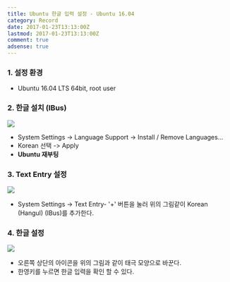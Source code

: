 ```yaml
---
title: Ubuntu 한글 입력 설정 - Ubuntu 16.04
category: Record
date: 2017-01-23T13:13:00Z
lastmod: 2017-01-23T13:13:00Z
comment: true
adsense: true
---
```


### 1. 설정 환경

* Ubuntu 16.04 LTS 64bit, root user

### 2. 한글 설치 (IBus)

![]({{site.baseurl}}/images/record/Ubuntu_Input_Korean_Ubuntu_16.04/Ubuntu_Hangul_Install.PNG)

* System Settings -> Language Support -> Install / Remove Languages...
* Korean 선택 -> Apply
* **Ubuntu 재부팅**

### 3. Text Entry 설정

![]({{site.baseurl}}/images/record/Ubuntu_Input_Korean_Ubuntu16.04/Ubuntu_Hangul_Setting.PNG)

* System Settings -> Text Entry- '+' 버튼을 눌러 위의 그림같이 Korean (Hangul) (IBus)를 추가한다.

### 4. 한글 설정

![]({{site.baseurl}}/images/record/Ubuntu_Input_Korean_Ubuntu16.04/Ubuntu_Hangul_Mark.PNG)

* 오른쪽 상단의 아이콘을 위의 그림과 같이 태극 모양으로 바꾼다.
* 한영키를 누르면 한글 입력을 확인 할 수 있다.
